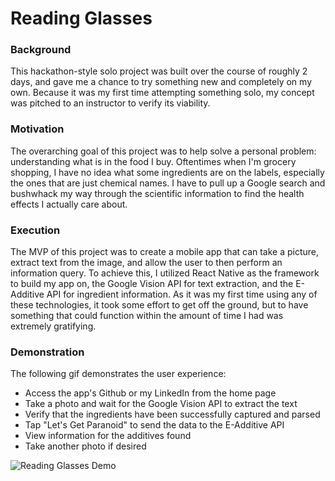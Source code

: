 # Reading Glasses

### Background
This hackathon-style solo project was built over the course of roughly 2 days, and gave me a chance to try something new and completely on my own. Because it was my first time attempting something solo, my concept was pitched to an instructor to verify its viability.

### Motivation
The overarching goal of this project was to help solve a personal problem: understanding what is in the food I buy. Oftentimes when I'm grocery shopping, I have no idea what some ingredients are on the labels, especially the ones that are just chemical names. I have to pull up a Google search and bushwhack my way through the scientific information to find the health effects I actually care about.

### Execution
The MVP of this project was to create a mobile app that can take a picture, extract text from the image, and allow the user to then perform an information query. To achieve this, I utilized React Native as the framework to build my app on, the Google Vision API for text extraction, and the E-Additive API for ingredient information. As it was my first time using any of these technologies, it took some effort to get off the ground, but to have something that could function within the amount of time I had was extremely gratifying.

### Demonstration
The following gif demonstrates the user experience:
- Access the app's Github or my LinkedIn from the home page
- Take a photo and wait for the Google Vision API to extract the text
- Verify that the ingredients have been successfully captured and parsed
- Tap "Let's Get Paranoid" to send the data to the E-Additive API
- View information for the additives found
- Take another photo if desired

![Reading Glasses Demo](demo.gif)
